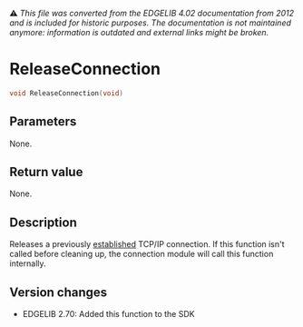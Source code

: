 :warning: _This file was converted from the EDGELIB 4.02 documentation from 2012 and is included for historic purposes. The documentation is not maintained anymore: information is outdated and external links might be broken._

# ReleaseConnection


```c++
void ReleaseConnection(void)
```

## Parameters
None.

## Return value
None.

## Description
Releases a previously [established](classeconnect_establishconnection.md) TCP/IP connection. If this function isn't called before cleaning up, the connection module will call this function internally.

## Version changes
- EDGELIB 2.70: Added this function to the SDK

